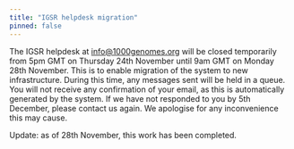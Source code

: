 ```yaml
---
title: "IGSR helpdesk migration"
pinned: false
---
```


The IGSR helpdesk at info@1000genomes.org will be closed temporarily from 5pm GMT on Thursday 24th November until 9am GMT on Monday 28th November. This is to enable migration of the system to new infrastructure. During this time, any messages sent will be held in a queue. You will not receive any confirmation of your email, as this is automatically generated by the system. If we have not responded to you by 5th December, please contact us again. We apologise for any inconvenience this may cause.

Update: as of 28th November, this work has been completed.
